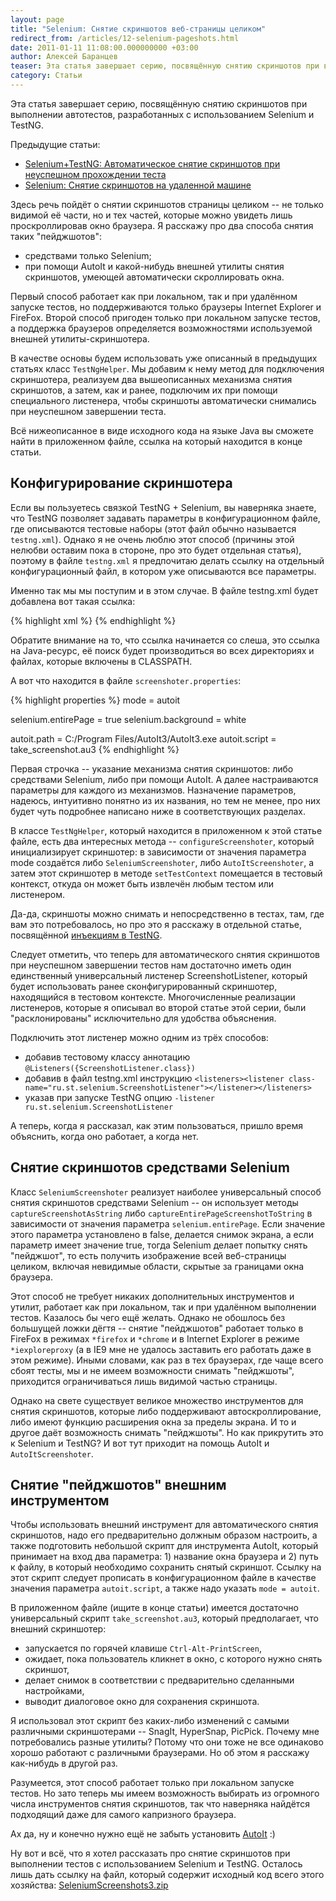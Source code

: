 ```yaml
---
layout: page
title: "Selenium: Снятие скриншотов веб-страницы целиком"
redirect_from: /articles/12-selenium-pageshots.html
date: 2011-01-11 11:08:00.000000000 +03:00
author: Алексей Баранцев
teaser: Эта статья завершает серию, посвящённую снятию скриншотов при выполнении автотестов, разработанных с использованием Selenium и TestNG
category: Статьи
---
```

Эта статья завершает серию, посвящённую снятию скриншотов при выполнении автотестов, разработанных с использованием Selenium и TestNG.

Предыдущие статьи:

* [Selenium+TestNG: Автоматическое снятие скриншотов при неуспешном прохождении теста](/articles/10-selenium-auto-screenshots)
* [Selenium: Снятие скриншотов на удаленной машине](/articles/9-selenium-remote-screenshots)

Здесь речь пойдёт о снятии скриншотов страницы целиком -- не только видимой её части, но и тех частей, которые можно увидеть лишь проскроллировав окно браузера. Я расскажу про два способа снятия таких "пейджшотов":

* средствами только Selenium;
* при помощи AutoIt и какой-нибудь внешней утилиты снятия скриншотов, умеющей автоматически скроллировать окна.

Первый способ работает как при локальном, так и при удалённом запуске тестов, но поддерживаются только браузеры Internet Explorer и FireFox. Второй способ пригоден только при локальном запуске тестов, а поддержка браузеров определяется возможностями используемой внешней утилиты-скриншотера.

В качестве основы будем использовать уже описанный в предыдущих статьях класс `TestNgHelper`. Мы добавим к нему метод для подключения скриншотера, реализуем два вышеописанных механизма снятия скриншотов, а затем, как и ранее, подключим их при помощи специального листенера, чтобы скриншоты автоматически снимались при неуспешном завершении теста.

Всё нижеописанное в виде исходного кода на языке Java вы сможете найти в приложенном файле, ссылка на который находится в конце статьи.

## Конфигурирование скриншотера

Если вы пользуетесь связкой TestNG + Selenium, вы наверняка знаете, что TestNG позволяет задавать параметры в конфигурационном файле, где описываются тестовые наборы (этот файл обычно называется `testng.xml`). Однако я не очень люблю этот способ (причины этой нелюбви оставим пока в стороне, про это будет отдельная статья), поэтому в файле `testng.xml` я предпочитаю делать ссылку на отдельный конфигурационный файл, в котором уже описываются все параметры.

Именно так мы мы поступим и в этом случае. В файле testng.xml будет добавлена вот такая ссылка:

{% highlight xml %}
<parameter name="screenshoter.properties" value="/screenshoter.properties" />
{% endhighlight %}

Обратите внимание на то, что ссылка начинается со слеша, это ссылка на Java-ресурс, её поиск будет производиться во всех директориях и файлах, которые включены в CLASSPATH.

А вот что находится в файле `screenshoter.properties`:

{% highlight properties %}
mode = autoit

selenium.entirePage = true
selenium.background = white

autoit.path = C:/Program Files/AutoIt3/AutoIt3.exe
autoit.script = take_screenshot.au3
{% endhighlight %}

Первая строчка -- указание механизма снятия скриншотов: либо средствами Selenium, либо при помощи AutoIt. А далее настраиваются параметры для каждого из механизмов. Назначение параметров, надеюсь, интуитивно понятно из их названия, но тем не менее, про них будет чуть подробнее написано ниже в соответствующих разделах.

В классе `TestNgHelper`, который находится в приложенном к этой статье файле, есть два интересных метода -- `configureScreenshoter`, который инициализирует скриншотер: в зависимости от значения параметра mode создаётся либо `SeleniumScreenshoter`, либо `AutoItScreenshoter`, а затем этот скриншотер в методе `setTestContext` помещается в тестовый контекст, откуда он может быть извлечён любым тестом или листенером.

Да-да, скриншоты можно снимать и непосредственно в тестах, там, где вам это потребовалось, но про это я расскажу в отдельной статье, посвящённой [инъекциям в TestNG](http://testng.org/doc/documentation-main.html#dependency-injection).

Следует отметить, что теперь для автоматического снятия скриншотов при неуспешном завершении тестов нам достаточно иметь один единственный универсальный листенер ScreenshotListener, который будет использовать ранее сконфигурированный скриншотер, находящийся в тестовом контексте. Многочисленные реализации листенеров, которые я описывал во второй статье этой серии, были "расклонированы" исключительно для удобства объяснения.

Подключить этот листенер можно одним из трёх способов:

* добавив тестовому классу аннотацию `@Listeners({ScreenshotListener.class})`
* добавив в файл testng.xml инструкцию `<listeners><listener class-name="ru.st.selenium.ScreenshotListener"></listener></listeners>`
* указав при запуске TestNG опцию `-listener ru.st.selenium.ScreenshotListener`

А теперь, когда я рассказал, как этим пользоваться, пришло время объяснить, когда оно работает, а когда нет.

## Снятие скриншотов средствами Selenium

Класс `SeleniumScreenshoter` реализует наиболее универсальный способ снятия скриншотов средствами Selenium -- он использует методы `captureScreenshotAsString` либо `captureEntirePageScreenshotToString` в зависимости от значения параметра `selenium.entirePage`. Если значение этого параметра установлено в false, делается снимок экрана, а если параметр имеет значение true, тогда Selenium делает попытку снять "пейджшот", то есть получить изображение всей веб-страницы целиком, включая невидимые области, скрытые за границами окна браузера.

Этот способ не требует никаких дополнительных инструментов и утилит, работает как при локальном, так и при удалённом выполнении тестов. Казалось бы чего ещё желать. Однако не обошлось без большущей ложки дёгтя -- снятие "пейджшотов" работает только в FireFox в режимах `*firefox` и `*chrome` и в Internet Explorer в режиме `*iexploreproxy` (а в IE9 мне не удалось заставить его работать даже в этом режиме). Иными словами, как раз в тех браузерах, где чаще всего сбоят тесты, мы и не имеем возможности снимать "пейджшоты", приходится ограничиваться лишь видимой частью страницы.

Однако на свете существует великое множество инструментов для снятия скриншотов, которые либо поддерживают автоскроллирование, либо имеют функцию расширения окна за пределы экрана. И то и другое даёт возможность снимать "пейджшоты". Но как прикрутить это к Selenium и TestNG? И вот тут приходит на помощь AutoIt и `AutoItScreenshoter`.

## Снятие "пейджшотов" внешним инструментом

Чтобы использовать внешний инструмент для автоматического снятия скриншотов, надо его предварительно должным образом настроить, а также подготовить небольшой скрипт для инструмента AutoIt, который принимает на вход два параметра: 1) название окна браузера и 2) путь к файлу, в который необходимо сохранить снятый скриншот. Ссылку на этот скрипт следует прописать в конфигурационном файле в качестве значения параметра `autoit.script`, а также надо указать `mode = autoit`.

В приложенном файле (ищите в конце статьи) имеется достаточно универсальный скрипт `take_screenshot.au3`, который предполагает, что внешний скриншотер:

* запускается по горячей клавише `Ctrl-Alt-PrintScreen`,
* ожидает, пока пользователь кликнет в окно, с которого нужно снять скриншот,
* делает снимок в соответствии с предварительно сделанными настройками,
* выводит диалоговое окно для сохранения скриншота.

Я использовал этот скрипт без каких-либо изменений с самыми различными скриншотерами -- SnagIt, HyperSnap, PicPick. Почему мне потребовались разные утилиты? Потому что они тоже не все одинаково хорошо работают с различными браузерами. Но об этом я расскажу как-нибудь в другой раз.

Разумеется, этот способ работает только при локальном запуске тестов. Но зато теперь мы имеем возможность выбирать из огромного числа инструментов снятия скриншотов, так что наверняка найдётся подходящий даже для самого капризного браузера.

Ах да, ну и конечно нужно ещё не забыть установить [AutoIt](http://www.autoitscript.com/autoit3/index.shtml) :)

Ну вот и всё, что я хотел рассказать про снятие скриншотов при выполнении тестов с использованием Selenium и TestNG. Осталось лишь дать ссылку на файл, который содержит исходный код всего этого хозяйства: [SeleniumScreenshots3.zip](http://software-testing.ru/files/library/barancev/selenium_screenshots/SeleniumScreenshots3.zip)

